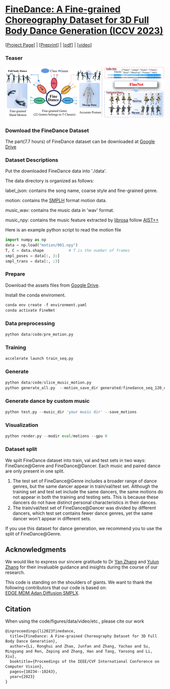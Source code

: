 # [FineDance: A Fine-grained Choreography Dataset for 3D Full Body Dance Generation (ICCV 2023)](https://github.com/li-ronghui/FineDance)

[[Project Page](https://li-ronghui.github.io/finedance)] | [[Preprint](https://arxiv.org/abs/2212.03741)] | [[pdf](https://arxiv.org/pdf/2212.03741.pdf)] | [[video](https://li-ronghui.github.io/finedance)]


### Teaser

<img src="teaser/teaser.png">

### Download the FineDance Dataset

The part(7.7 hours) of FineDance dataset can be downloaded at [Google Drive](https://drive.google.com/file/d/1zQvWG9I0H4U3Zrm8d_QD_ehenZvqfQfS/view?usp=sharing)


### Dataset Descriptions
Put the downloaded FineDance data into './data'. 

The data directory is organized as follows:

label_json: contains the song name, coarse style and fine-grained genre.

motion: contains the [SMPLH](https://smpl-x.is.tue.mpg.de/) format motion data.   

music_wav: contains the music data in 'wav' format.

music_npy: contains the music feature extracted by [librosa](https://github.com/librosa/librosa) follow [AIST++](https://github.com/google/aistplusplus_api/tree/main)

Here is an example python script to read the motion file
```python
import numpy as np
data = np.load("motion/001.npy")
T, C = data.shape           # T is the number of frames
smpl_poses = data[:, 3:]
smpl_trans = data[:, :3]
```


### Prepare
Download the assets files from [Google Drive](https://drive.google.com/file/d/1ENoeUn-X-3Vw2Gon-voVLlndy3hZXdWD/view?usp=drive_link).

Install the conda enviroment.

```python
conda env create -f environment.yaml
conda activate FineNet
```

### Data preprocessing
```python
python data/code/pre_motion.py
```


### Training
```python
accelerate launch train_seq.py
```

### Generate

```python
python data/code/slice_music_motion.py
python generate_all.py  --motion_save_dir generated/finedance_seq_120_dancer --save_motions
```

### Generate dance by custom music
```python
python test.py --music_dir 'your music dir' --save_motions
```

### Visualization
```python
python render.py --modir eval/motions --gpu 0
```


### Dataset split

We spilt FineDance dataset into train, val and test sets in two ways: FineDance@Genre and  FineDance@Dancer. Each music and paired dance are only present in one split. 

1. The test set of FineDance@Genre includes a broader range of dance genres, but the same dancer appear in  train/val/test set. Although the training set and test set include the same dancers, the same motions do not appear in both the training and testing sets. This is because these dancers do not have distinct personal characteristics in their dances.
2. The train/val/test set of FineDance@Dancer was divided by different dancers, which test set contains fewer dance genres, yet the same dancer won't appear in different sets.

If you use this dataset for dance generation, we recommend you to use the split of FineDance@Genre.

## Acknowledgments
We would like to express our sincere gratitude to Dr [Yan Zhang](https://yz-cnsdqz.github.io/) and [Yulun Zhang](https://yulunzhang.com/) for their invaluable guidance and insights during the course of our research.

This code is standing on the shoulders of giants. We want to thank the following contributors that our code is based on:
[EDGE](https://github.com/Stanford-TML/EDGE/tree/main),[MDM](https://github.com/Stanford-TML/EDGE/tree/main),[Adan](https://github.com/lucidrains/Adan-pytorch),[Diffusion](https://github.com/lucidrains/denoising-diffusion-pytorch),[SMPLX](https://smpl-x.is.tue.mpg.de/).

## Citation
When using the code/figures/data/video/etc., please cite our work
```
@inproceedings{li2023finedance,
  title={FineDance: A Fine-grained Choreography Dataset for 3D Full Body Dance Generation},
  author={Li, Ronghui and Zhao, Junfan and Zhang, Yachao and Su, Mingyang and Ren, Zeping and Zhang, Han and Tang, Yansong and Li, Xiu},
  booktitle={Proceedings of the IEEE/CVF International Conference on Computer Vision},
  pages={10234--10243},
  year={2023}
}
```
